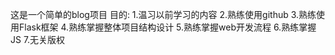 这是一个简单的blog项目
目的:
1.温习以前学习的内容
2.熟练使用github
3.熟练使用Flask框架
4.熟练掌握整体项目结构设计
5.熟练掌握web开发流程
6.熟练掌握JS
7.无关版权
